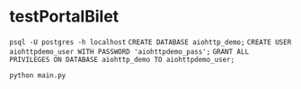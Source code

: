 # testPortalBilet
`psql -U postgres -h localhost`
`CREATE DATABASE aiohttp_demo;`
`CREATE USER aiohttpdemo_user WITH PASSWORD 'aiohttpdemo_pass';`
`GRANT ALL PRIVILEGES ON DATABASE aiohttp_demo TO aiohttpdemo_user;`

`python main.py`
